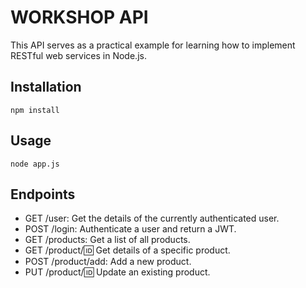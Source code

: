 # WORKSHOP API
This API serves as a practical example for learning how to implement RESTful web services in Node.js.

## Installation
``` npm install ```

## Usage
``` node app.js ```

## Endpoints

- GET /user: Get the details of the currently authenticated user.
- POST /login: Authenticate a user and return a JWT.
- GET /products: Get a list of all products.
- GET /product/:id: Get details of a specific product.
- POST /product/add: Add a new product.
- PUT /product/:id: Update an existing product.